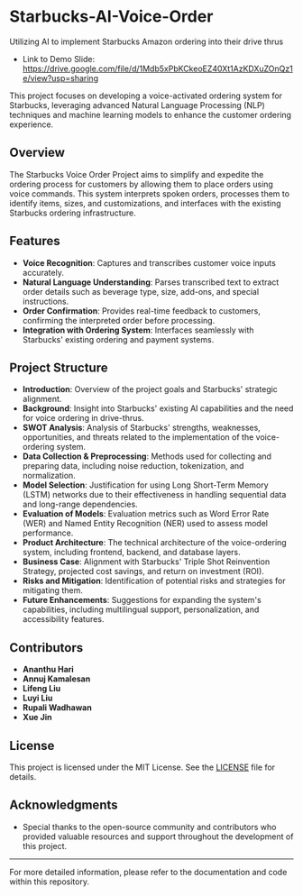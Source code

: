 # Starbucks-AI-Voice-Order
Utilizing AI to implement Starbucks Amazon ordering into their drive thrus
- Link to Demo Slide: https://drive.google.com/file/d/1Mdb5xPbKCkeoEZ40Xt1AzKDXuZOnQz1e/view?usp=sharing


This project focuses on developing a voice-activated ordering system for Starbucks, leveraging advanced Natural Language Processing (NLP) techniques and machine learning models to enhance the customer ordering experience.

## Overview

The Starbucks Voice Order Project aims to simplify and expedite the ordering process for customers by allowing them to place orders using voice commands. This system interprets spoken orders, processes them to identify items, sizes, and customizations, and interfaces with the existing Starbucks ordering infrastructure.

## Features

- **Voice Recognition**: Captures and transcribes customer voice inputs accurately.
- **Natural Language Understanding**: Parses transcribed text to extract order details such as beverage type, size, add-ons, and special instructions.
- **Order Confirmation**: Provides real-time feedback to customers, confirming the interpreted order before processing.
- **Integration with Ordering System**: Interfaces seamlessly with Starbucks' existing ordering and payment systems.

## Project Structure

- **Introduction**: Overview of the project goals and Starbucks' strategic alignment.
- **Background**: Insight into Starbucks' existing AI capabilities and the need for voice ordering in drive-thrus.
- **SWOT Analysis**: Analysis of Starbucks' strengths, weaknesses, opportunities, and threats related to the implementation of the voice-ordering system.
- **Data Collection & Preprocessing**: Methods used for collecting and preparing data, including noise reduction, tokenization, and normalization.
- **Model Selection**: Justification for using Long Short-Term Memory (LSTM) networks due to their effectiveness in handling sequential data and long-range dependencies.
- **Evaluation of Models**: Evaluation metrics such as Word Error Rate (WER) and Named Entity Recognition (NER) used to assess model performance.
- **Product Architecture**: The technical architecture of the voice-ordering system, including frontend, backend, and database layers.
- **Business Case**: Alignment with Starbucks' Triple Shot Reinvention Strategy, projected cost savings, and return on investment (ROI).
- **Risks and Mitigation**: Identification of potential risks and strategies for mitigating them.
- **Future Enhancements**: Suggestions for expanding the system's capabilities, including multilingual support, personalization, and accessibility features.

## Contributors

- **Ananthu Hari**
- **Annuj Kamalesan**
- **Lifeng Liu**
- **Luyi Liu**
- **Rupali Wadhawan**
- **Xue Jin**

## License

This project is licensed under the MIT License. See the [LICENSE](./LICENSE) file for details.

## Acknowledgments

- Special thanks to the open-source community and contributors who provided valuable resources and support throughout the development of this project.

---

For more detailed information, please refer to the documentation and code within this repository.

